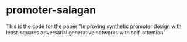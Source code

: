 # promoter-salagan
This is the code for the paper "Improving synthetic promoter design with least-squares adversarial generative networks with self-attention"
